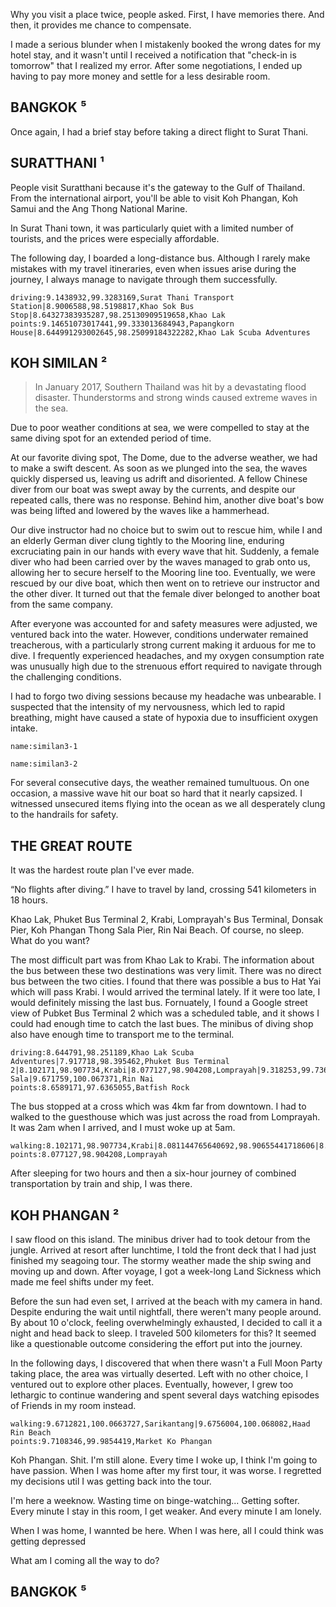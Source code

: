Why you visit a place twice, people asked. First, I have memories there. And then, it provides me chance to compensate.

I made a serious blunder when I mistakenly booked the wrong dates for my hotel stay, and it wasn't until I received a notification that "check-in is tomorrow" that I realized my error. After some negotiations, I ended up having to pay more money and settle for a less desirable room.

## BANGKOK ⁵

<a-times :times="5" location="BANGKOK"></a-times>

<a-flight flight="FD553" departure="CKG" destination="DMK" departure-time="2017-01-05 19:55" arrive-time="2017-01-05 22:05"></a-flight>

Once again, I had a brief stay before taking a direct flight to Surat Thani.

<a-hotel name="Don Muang Hotel" date="2017-01-05" nights="1"></a-hotel>

<a-flight flight="FD3239" departure="DMK" destination="URT" departure-time="2017-01-06 11:40" arrive-time="2017-01-06 12:50"></a-flight>

## SURATTHANI ¹

<a-times :times="1" location="SURATTHANI"></a-times>

People visit Suratthani because it's the gateway to the Gulf of Thailand. From the international airport, you'll be able to visit Koh Phangan, Koh Samui and the Ang Thong National Marine.

In Surat Thani town, it was particularly quiet with a limited number of tourists, and the prices were especially affordable.

<a-hotel name="Papangkorn House" date="2017-01-06" nights="1"></a-hotel>

The following day, I boarded a long-distance bus. Although I rarely make mistakes with my travel itineraries, even when issues arise during the journey, I always manage to navigate through them successfully.

```<a-map>
driving:9.1438932,99.3283169,Surat Thani Transport Station|8.9006588,98.5198817,Khao Sok Bus Stop|8.64327383935287,98.25130909519658,Khao Lak
points:9.14651073017441,99.333013684943,Papangkorn House|8.644991293002645,98.25099184322282,Khao Lak Scuba Adventures
```

## KOH SIMILAN ²

<a-times :times="2" location="KOH SIMILAN"></a-times>

> In January 2017, Southern Thailand was hit by a devastating flood disaster. Thunderstorms and strong winds caused extreme waves in the sea.

Due to poor weather conditions at sea, we were compelled to stay at the same diving spot for an extended period of time.

At our favorite diving spot, The Dome, due to the adverse weather, we had to make a swift descent. As soon as we plunged into the sea, the waves quickly dispersed us, leaving us adrift and disoriented. A fellow Chinese diver from our boat was swept away by the currents, and despite our repeated calls, there was no response. Behind him, another dive boat's bow was being lifted and lowered by the waves like a hammerhead.

Our dive instructor had no choice but to swim out to rescue him, while I and an elderly German diver clung tightly to the Mooring line, enduring excruciating pain in our hands with every wave that hit. Suddenly, a female diver who had been carried over by the waves managed to grab onto us, allowing her to secure herself to the Mooring line too. Eventually, we were rescued by our dive boat, which then went on to retrieve our instructor and the other diver. It turned out that the female diver belonged to another boat from the same company.

After everyone was accounted for and safety measures were adjusted, we ventured back into the water. However, conditions underwater remained treacherous, with a particularly strong current making it arduous for me to dive. I frequently experienced headaches, and my oxygen consumption rate was unusually high due to the strenuous effort required to navigate through the challenging conditions.

I had to forgo two diving sessions because my headache was unbearable. I suspected that the intensity of my nervousness, which led to rapid breathing, might have caused a state of hypoxia due to insufficient oxygen intake.

```<a-img>
name:similan3-1
```

```<a-img>
name:similan3-2
```

For several consecutive days, the weather remained tumultuous. On one occasion, a massive wave hit our boat so hard that it nearly capsized. I witnessed unsecured items flying into the ocean as we all desperately clung to the handrails for safety.

## THE GREAT ROUTE

It was the hardest route plan I've ever made.

“No flights after diving.” I have to travel by land, crossing 541 kilometers in 18 hours. 

Khao Lak, Phuket Bus Terminal 2, Krabi, Lomprayah's Bus Terminal, Donsak Pier, Koh Phangan Thong Sala Pier, Rin Nai Beach. Of course, no sleep. What do you want?

The most difficult part was from Khao Lak to Krabi. The information about the bus between these two destinations was very limit. There was no direct bus between the two cities. I found that there was possible a bus to Hat Yai which will pass Krabi. I would arrived the terminal lately. If it were too late, I would definitely missing the last bus. Fornuately, I found a Google street view of Pubket Bus Terminal 2 which was a scheduled table, and it shows I could had enough time to catch the last   bues. The minibus of diving shop also have enough time to transport me to the terminal.

```<a-map>
driving:8.644791,98.251189,Khao Lak Scuba Adventures|7.917718,98.395462,Phuket Bus Terminal 2|8.102171,98.907734,Krabi|8.077127,98.904208,Lomprayah|9.318253,99.736982,Donsak|9.709127,99.984432,Thong Sala|9.671759,100.067371,Rin Nai
points:8.6589171,97.6365055,Batfish Rock
```

The bus stopped at a cross which was 4km far from downtown. I had to walked to the guesthouse which was just across the road from Lomprayah. It was 2am when I arrived, and I must woke up at 5am.

```<a-map>
walking:8.102171,98.907734,Krabi|8.081144765640692,98.90655441718606|8.077798727763875,98.90439255672624,B.B.mansion
points:8.077127,98.904208,Lomprayah
```

<a-hotel name="B.B.mansion" date="2017-01-11" nights="1"></a-hotel>

After sleeping for two hours and then a six-hour journey of combined transportation by train and ship, I was there.

## KOH PHANGAN ²

<a-times :times="2" location="KOH PHANGAN"></a-times>

I saw flood on this island. The minibus driver had to took detour from the jungle. Arrived at resort after lunchtime, I told the front deck that I had just finished my seagoing tour. The stormy weather made the ship swing and moving up and down. After voyage, I got a week-long Land Sickness which made me feel shifts under my feet.

<a-hotel name="Sarikantang Resort & Spa, Koh Phangan" date="2017-1-12" nights="5"></a-hotel>

Before the sun had even set, I arrived at the beach with my camera in hand. Despite enduring the wait until nightfall, there weren't many people around. By about 10 o'clock, feeling overwhelmingly exhausted, I decided to call it a night and head back to sleep. I traveled 500 kilometers for this? It seemed like a questionable outcome considering the effort put into the journey.

In the following days, I discovered that when there wasn't a Full Moon Party taking place, the area was virtually deserted. Left with no other choice, I ventured out to explore other places. Eventually, however, I grew too lethargic to continue wandering and spent several days watching episodes of Friends in my room instead.

```<a-map>
walking:9.6712821,100.0663727,Sarikantang|9.6756004,100.068082,Haad Rin Beach
points:9.7108346,99.9854419,Market Ko Phangan
```

Koh Phangan. Shit. I'm still alone. Every time I woke up, I think I'm going to have passion. When I was home after my first tour, it was worse. I regretted my decisions util I was getting back into the tour.

I'm here a weeknow. Wasting time on binge-watching... Getting softer. Every minute I stay in this room, I get weaker. And every minute I am lonely.

When I was home, I wannted be here. When I was here, all I could think was getting depressed

What am I coming all the way to do? 

## BANGKOK ⁵

<a-flight flight="FD3240" departure="URT" destination="DMK" departure-time="2017-01-17 13:20" arrive-time="2017-01-17 14:35"></a-flight>

<a-hotel name="48 Ville Donmuang Airport" date="2017-01-17" nights="2"></a-hotel>

<a-flight flight="FD556" departure="DMK" destination="CKG" departure-time="2017-01-19 06:20" arrive-time="2017-01-19 10:20"></a-flight>

